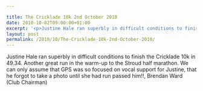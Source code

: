 ```yaml
---

title: The Cricklade 10k 2nd October 2010
date: 2010-10-02T09:00:00+01:00
excerpt: '<p>Justine Hale ran superbly in difficult conditions to finish the Cricklade 10k in 49.34. Another great run in the warm-up to the Stroud half marathon. We can only assume that GPS was so focused on vocal support for Justine, that he forgot to take a photo until she had run passed him!!, Brendan Ward (Club Chairman)</p>'
layout: post
permalink: /2010/10/The-Cricklade-10k-2nd-October-2010/
---
```

Justine Hale ran superbly in difficult conditions to finish the Cricklade 10k in 49.34. Another great run in the warm-up to the Stroud half marathon. We can only assume that GPS was so focused on vocal support for Justine, that he forgot to take a photo until she had run passed him!!, Brendan Ward (Club Chairman)